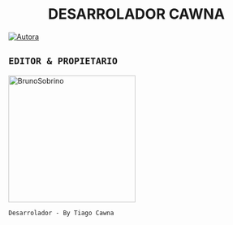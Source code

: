 <h1 align="center">DESARROLADOR CAWNA</h1>
<p>
<a href="https://tinyurl.com/2p9kb7yd"><img title="Autora" src="https://img.shields.io/badge/Autor-Cawna-orange?style=for-the-badge&logo=github"></a>
</p>

## `EDITOR & PROPIETARIO` 
<a href="https://github.com/Dev-Cawna"><img src="https://github.com/BrunoSobrino.png" width="250" height="250" alt="BrunoSobrino"/></a>
  
`Desarrolador - By Tiago Cawna`
